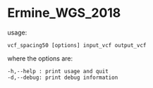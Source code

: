 # Ermine_WGS_2018
usage:

    vcf_spacing50 [options] input_vcf output_vcf
    
where the options are:

    -h,--help : print usage and quit
    -d,--debug: print debug information

